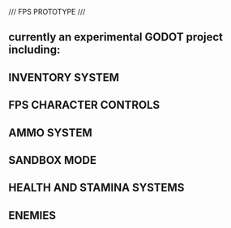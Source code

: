 /// FPS PROTOTYPE ///

currently an experimental GODOT project including:
------------
INVENTORY SYSTEM
------------
FPS CHARACTER CONTROLS
------------
AMMO SYSTEM 
------------
SANDBOX MODE
------------
HEALTH AND STAMINA SYSTEMS
------------
ENEMIES
------------